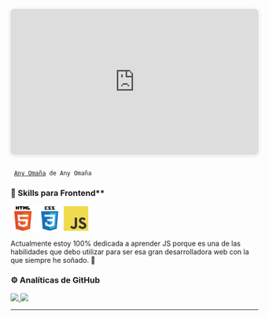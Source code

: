 <code>
  <div style="position: relative; width: 100%; height: 0; padding-top: 58.8235%;
  padding-bottom: 0; box-shadow: 0 2px 8px 0 rgba(63,69,81,0.16); margin-top: 1.6em; margin-bottom: 0.9em; overflow: hidden;
  border-radius: 8px; will-change: transform;">
   <iframe loading="lazy" style="position: absolute; width: 100%; height: 100%; top: 0; left: 0; border: none; padding: 0;margin: 0;"
     src="https://www.canva.com/design/DAGUJOgfp7s/X-8VJEkxtoH0wRW5DJE7CA/view?embed" allowfullscreen="allowfullscreen" allow="fullscreen">
   </iframe>
 </div>
 <a href="https:&#x2F;&#x2F;www.canva.com&#x2F;design&#x2F;DAGUJOgfp7s&#x2F;X-8VJEkxtoH0wRW5DJE7CA&#x2F;view?utm_content=DAGUJOgfp7s&amp;utm_campaign=designshare&amp;utm_medium=embeds&amp;utm_source=link" target="_blank" rel="noopener">Any Omaña</a> de Any Omaña
</code>

### 🚀 Skills para Frontend**

<code><img height="50" src="https://raw.githubusercontent.com/github/explore/80688e429a7d4ef2fca1e82350fe8e3517d3494d/topics/html/html.png"></code>
<code><img height="50" src="https://raw.githubusercontent.com/github/explore/80688e429a7d4ef2fca1e82350fe8e3517d3494d/topics/css/css.png"></code>
<code><img height="50" src="https://raw.githubusercontent.com/github/explore/80688e429a7d4ef2fca1e82350fe8e3517d3494d/topics/javascript/javascript.png"></code>

Actualmente estoy 100% dedicada a aprender JS porque es una de las habilidades que debo utilizar para ser esa gran desarrolladora web con la que siempre he soñado. 💖

### ⚙️ Analíticas de GitHub
<p align="">
<a href="https://github.com/AVS1508">
  <img height="180em" src="https://github-readme-stats-eight-theta.vercel.app/api?username=iamanyyeei&show_icons=true&theme=algolia&include_all_commits=true&count_private=true"/>
  <img height="180em" src="https://github-readme-stats-eight-theta.vercel.app/api/top-langs/?username=iamanyyeei&layout=compact&langs_count=8&theme=algolia"/>
</a>
</p>
<hr />
